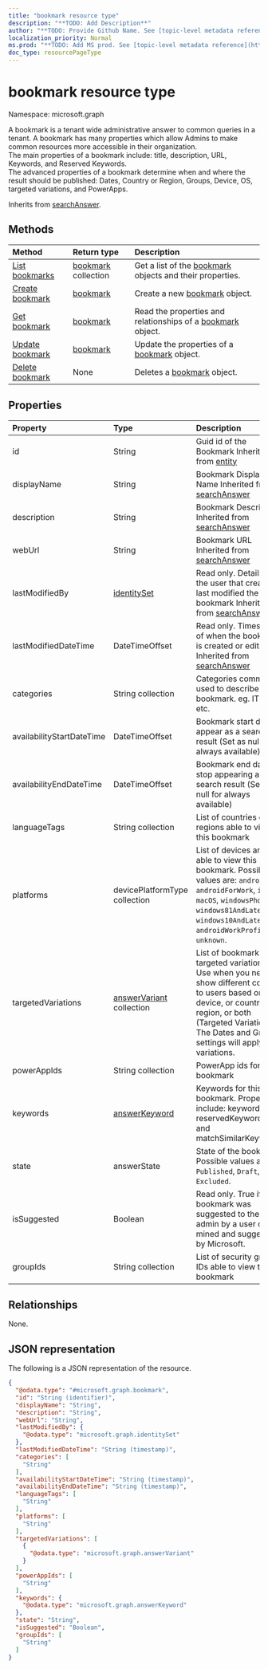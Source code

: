 ```yaml
---
title: "bookmark resource type"
description: "**TODO: Add Description**"
author: "**TODO: Provide Github Name. See [topic-level metadata reference](https://msgo.azurewebsites.net/add/document/guidelines/metadata.html#topic-level-metadata)**"
localization_priority: Normal
ms.prod: "**TODO: Add MS prod. See [topic-level metadata reference](https://msgo.azurewebsites.net/add/document/guidelines/metadata.html#topic-level-metadata)**"
doc_type: resourcePageType
---
```


# bookmark resource type

Namespace: microsoft.graph

A bookmark is a tenant wide administrative answer to common queries in a tenant. A bookmark has many properties which allow Admins to make common resources more accessible in their organization.
\
The main properties of a bookmark include: title, description, URL, Keywords, and Reserved Keywords.\
The advanced properties of a bookmark determine when and where the result should be published: Dates, Country or Region, Groups, Device, OS, targeted variations, and PowerApps.


Inherits from [searchAnswer](../resources/searchanswer.md).

## Methods
|Method|Return type|Description|
|:---|:---|:---|
|[List bookmarks](../api/bookmark-list.md)|[bookmark](../resources/bookmark.md) collection|Get a list of the [bookmark](../resources/bookmark.md) objects and their properties.|
|[Create bookmark](../api/bookmark-post-bookmarks.md)|[bookmark](../resources/bookmark.md)|Create a new [bookmark](../resources/bookmark.md) object.|
|[Get bookmark](../api/bookmark-get.md)|[bookmark](../resources/bookmark.md)|Read the properties and relationships of a [bookmark](../resources/bookmark.md) object.|
|[Update bookmark](../api/bookmark-update.md)|[bookmark](../resources/bookmark.md)|Update the properties of a [bookmark](../resources/bookmark.md) object.|
|[Delete bookmark](../api/bookmark-delete.md)|None|Deletes a [bookmark](../resources/bookmark.md) object.|

## Properties
|Property|Type|Description|
|:---|:---|:---|
|id|String|Guid id of the Bookmark Inherited from [entity](../resources/entity.md)|
|displayName|String|Bookmark Display Name Inherited from [searchAnswer](../resources/searchanswer.md)|
|description|String|Bookmark Description Inherited from [searchAnswer](../resources/searchanswer.md)|
|webUrl|String|Bookmark URL Inherited from [searchAnswer](../resources/searchanswer.md)|
|lastModifiedBy|[identitySet](../resources/identityset.md)|Read only. Details of the user that created or last modified the bookmark Inherited from [searchAnswer](../resources/searchanswer.md)|
|lastModifiedDateTime|DateTimeOffset|Read only. Timestamp of when the bookmark is created or edited Inherited from [searchAnswer](../resources/searchanswer.md)|
|categories|String collection|Categories commonly used to describe this bookmark. eg. IT, HR, etc.|
|availabilityStartDateTime|DateTimeOffset|Bookmark start date to appear as a search result (Set as null for always available)|
|availabilityEndDateTime|DateTimeOffset|Bookmark end date to stop appearing as a search result (Set as null for always available)|
|languageTags|String collection|List of countries or regions able to view this bookmark|
|platforms|devicePlatformType collection|List of devices and OS able to view this bookmark. Possible values are: `android`, `androidForWork`, `iOS`, `macOS`, `windowsPhone81`, `windows81AndLater`, `windows10AndLater`, `androidWorkProfile`, `unknown`.|
|targetedVariations|[answerVariant](../resources/answerVariant.md) collection|List of bookmark targeted variations. Use when you need to show different content to users based on their device, or country and region, or both (Targeted Variations). The Dates and Groups settings will apply to all variations.|
|powerAppIds|String collection|PowerApp ids for this bookmark|
|keywords|[answerKeyword](../resources/answerkeyword.md)|Keywords for this bookmark. Properties include: keywords, reservedKeywords, and matchSimilarKeywords.|
|state|answerState|State of the bookmark. Possible values are: `Published`, `Draft`, `Excluded`.|
|isSuggested|Boolean|Read only. True if this bookmark was suggested to the admin by a user or was mined and suggested by Microsoft.|
|groupIds|String collection|List of security group IDs able to view this bookmark|

## Relationships
None.

## JSON representation
The following is a JSON representation of the resource.
<!-- {
  "blockType": "resource",
  "keyProperty": "id",
  "@odata.type": "microsoft.graph.bookmark",
  "baseType": "microsoft.graph.searchAnswer",
  "openType": false
}
-->
``` json
{
  "@odata.type": "#microsoft.graph.bookmark",
  "id": "String (identifier)",
  "displayName": "String",
  "description": "String",
  "webUrl": "String",
  "lastModifiedBy": {
    "@odata.type": "microsoft.graph.identitySet"
  },
  "lastModifiedDateTime": "String (timestamp)",
  "categories": [
    "String"
  ],
  "availabilityStartDateTime": "String (timestamp)",
  "availabilityEndDateTime": "String (timestamp)",
  "languageTags": [
    "String"
  ],
  "platforms": [
    "String"
  ],
  "targetedVariations": [
    {
      "@odata.type": "microsoft.graph.answerVariant"
    }
  ],
  "powerAppIds": [
    "String"
  ],
  "keywords": {
    "@odata.type": "microsoft.graph.answerKeyword"
  },
  "state": "String",
  "isSuggested": "Boolean",
  "groupIds": [
    "String"
  ]
}
```

